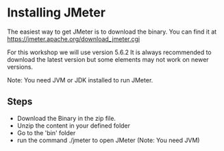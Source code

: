 # Installing JMeter
The easiest way to get JMeter is to download the binary.
You can find it at https://jmeter.apache.org/download_jmeter.cgi

For this workshop we will use version 5.6.2
It is always recommended to download the latest version but some elements may not work on newer versions.

Note: You need JVM or JDK installed to run JMeter.

## Steps
- Download the Binary in the zip file.
- Unzip the content in your defined folder
- Go to the 'bin' folder
- run the command ./jmeter to open JMeter (Note: You need JVM)
